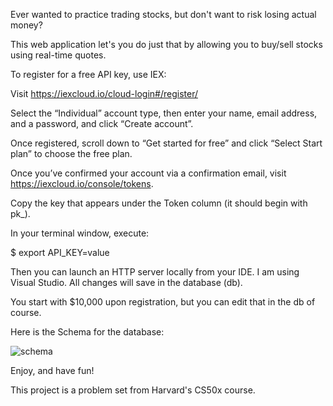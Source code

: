 Ever wanted to practice trading stocks, but don't want to risk losing actual money? 

This web application let's you do just that by allowing you to buy/sell stocks using real-time quotes.

To register for a free API key, use IEX:

Visit https://iexcloud.io/cloud-login#/register/

Select the “Individual” account type, then enter your name, email address, and a password, and click “Create account”.

Once registered, scroll down to “Get started for free” and click “Select Start plan” to choose the free plan.

Once you’ve confirmed your account via a confirmation email, visit https://iexcloud.io/console/tokens.

Copy the key that appears under the Token column (it should begin with pk_).

In your terminal window, execute:

$ export API_KEY=value

Then you can launch an HTTP server locally from your IDE. I am using Visual Studio. All changes will save in the database (db). 

You start with $10,000 upon registration, but you can edit that in the db of course.

Here is the Schema for the database:

![schema](https://user-images.githubusercontent.com/56369460/187427879-45f30077-9349-4620-accb-e0ea9e77d3bc.jpg)

Enjoy, and have fun!

This project is a problem set from Harvard's CS50x course.


